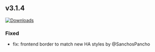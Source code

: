 ## v3.1.4
[![Downloads](https://img.shields.io/github/downloads/artem-sedykh/mini-humidifier/v3.1.4/total.svg)](https://github.com/artem-sedykh/mini-humidifier/releases/tag/v3.1.4)

### Fixed
- fix: frontend border to match new HA styles by @SanchosPancho 
